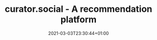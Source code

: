 ---
title: "curator.social - A recommendation platform"
date: 2021-03-03T23:30:44+01:00
draft: true
---